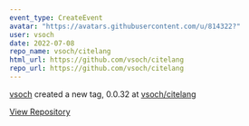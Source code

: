 ```yaml
---
event_type: CreateEvent
avatar: "https://avatars.githubusercontent.com/u/814322?"
user: vsoch
date: 2022-07-08
repo_name: vsoch/citelang
html_url: https://github.com/vsoch/citelang
repo_url: https://github.com/vsoch/citelang
---
```


<a href='https://github.com/vsoch' target='_blank'>vsoch</a> created a new tag, 0.0.32 at <a href='https://github.com/vsoch/citelang' target='_blank'>vsoch/citelang</a>

<a href='https://github.com/vsoch/citelang' target='_blank'>View Repository</a>